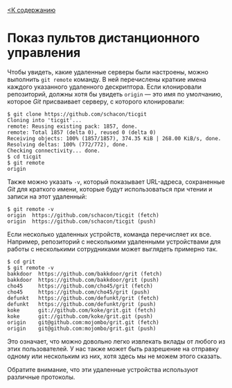 [<К содержанию](./%D0%9F%D1%80%D0%BE%D1%87%D1%82%D0%B8.md)

# Показ пультов дистанционного управления

Чтобы увидеть, какие удаленные серверы были настроены, можно выполнить `git remote` команду. В ней перечислены краткие имена каждого указанного удаленного дескриптора. Если клонировали репозиторий, должны хотя бы увидеть `origin` — это имя по умолчанию, которое *Git* присваивает серверу, с которого клонировали:

```bush=
$ git clone https://github.com/schacon/ticgit
Cloning into 'ticgit'...
remote: Reusing existing pack: 1857, done.
remote: Total 1857 (delta 0), reused 0 (delta 0)
Receiving objects: 100% (1857/1857), 374.35 KiB | 268.00 KiB/s, done.
Resolving deltas: 100% (772/772), done.
Checking connectivity... done.
$ cd ticgit
$ git remote
origin
```

Также можно указать `-v`, который показывает URL-адреса, сохраненные *Git* для краткого имени, которые будут использоваться при чтении и записи на этот удаленный:

```bush=
$ git remote -v
origin	https://github.com/schacon/ticgit (fetch)
origin	https://github.com/schacon/ticgit (push)
```

Если несколько удаленных устройств, команда перечисляет их все. Например, репозиторий с несколькими удаленными устройствами для работы с несколькими сотрудниками может выглядеть примерно так.

```bush=
$ cd grit
$ git remote -v
bakkdoor  https://github.com/bakkdoor/grit (fetch)
bakkdoor  https://github.com/bakkdoor/grit (push)
cho45     https://github.com/cho45/grit (fetch)
cho45     https://github.com/cho45/grit (push)
defunkt   https://github.com/defunkt/grit (fetch)
defunkt   https://github.com/defunkt/grit (push)
koke      git://github.com/koke/grit.git (fetch)
koke      git://github.com/koke/grit.git (push)
origin    git@github.com:mojombo/grit.git (fetch)
origin    git@github.com:mojombo/grit.git (push)
```

Это означает, что можно довольно легко извлекать вклады от любого из этих пользователей. У нас также может быть разрешение на отправку одному или нескольким из них, хотя здесь мы не можем этого сказать.

Обратите внимание, что эти удаленные устройства используют различные протоколы. 